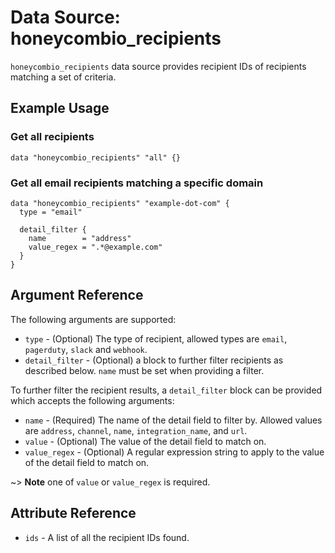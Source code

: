 # Data Source: honeycombio_recipients

`honeycombio_recipients` data source provides recipient IDs of recipients matching a set of criteria.

## Example Usage

### Get all recipients
```hcl
data "honeycombio_recipients" "all" {}
```

### Get all email recipients matching a specific domain
```hcl
data "honeycombio_recipients" "example-dot-com" {
  type = "email"

  detail_filter {
    name        = "address"
    value_regex = ".*@example.com"
  }
}
```

## Argument Reference

The following arguments are supported:

* `type` - (Optional) The type of recipient, allowed types are `email`, `pagerduty`, `slack` and `webhook`.
* `detail_filter` - (Optional) a block to further filter recipients as described below. `name` must be set when providing a filter.

To further filter the recipient results, a `detail_filter` block can be provided which accepts the following arguments:

* `name` - (Required) The name of the detail field to filter by. Allowed values are `address`, `channel`, `name`, `integration_name`, and `url`.
* `value` - (Optional) The value of the detail field to match on.
* `value_regex` - (Optional) A regular expression string to apply to the value of the detail field to match on.

~> **Note** one of `value` or `value_regex` is required.

## Attribute Reference

* `ids` - A list of all the recipient IDs found.
